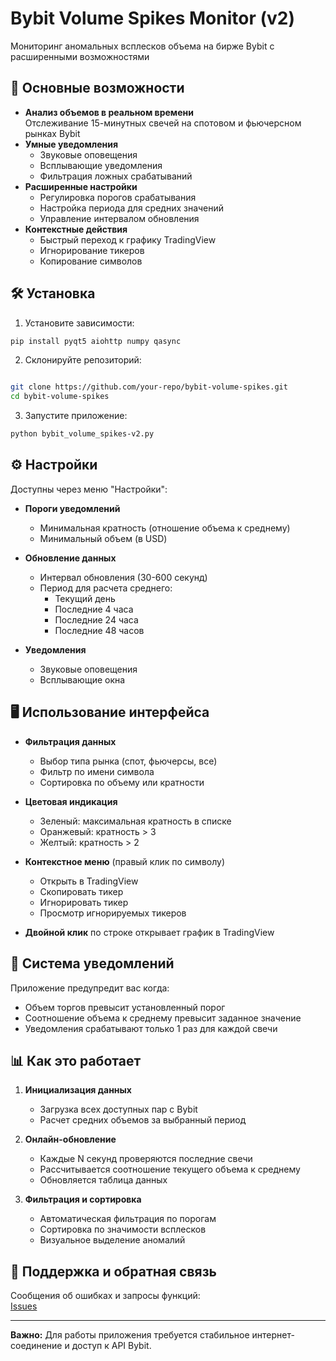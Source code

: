 # Bybit Volume Spikes Monitor (v2)

Мониторинг аномальных всплесков объема на бирже Bybit с расширенными возможностями


## 🚀 Основные возможности

- **Анализ объемов в реальном времени**  
  Отслеживание 15-минутных свечей на спотовом и фьючерсном рынках Bybit
- **Умные уведомления**
  - Звуковые оповещения
  - Всплывающие уведомления
  - Фильтрация ложных срабатываний
- **Расширенные настройки**
  - Регулировка порогов срабатывания
  - Настройка периода для средних значений
  - Управление интервалом обновления
- **Контекстные действия**
  - Быстрый переход к графику TradingView
  - Игнорирование тикеров
  - Копирование символов

## 🛠 Установка

1. Установите зависимости:
```bash
pip install pyqt5 aiohttp numpy qasync
```

2. Склонируйте репозиторий:
```bash

git clone https://github.com/your-repo/bybit-volume-spikes.git
cd bybit-volume-spikes
```

3. Запустите приложение:
```bash
python bybit_volume_spikes-v2.py
```

## ⚙ Настройки

Доступны через меню "Настройки":
- **Пороги уведомлений**
  - Минимальная кратность (отношение объема к среднему)
  - Минимальный объем (в USD)
  
- **Обновление данных**
  - Интервал обновления (30-600 секунд)
  - Период для расчета среднего:
    - Текущий день
    - Последние 4 часа
    - Последние 24 часа
    - Последние 48 часов

- **Уведомления**
  - Звуковые оповещения
  - Всплывающие окна

## 🖥 Использование интерфейса

- **Фильтрация данных**
  - Выбор типа рынка (спот, фьючерсы, все)
  - Фильтр по имени символа
  - Сортировка по объему или кратности

- **Цветовая индикация**
  - Зеленый: максимальная кратность в списке
  - Оранжевый: кратность > 3
  - Желтый: кратность > 2

- **Контекстное меню** (правый клик по символу)
  - Открыть в TradingView
  - Скопировать тикер
  - Игнорировать тикер
  - Просмотр игнорируемых тикеров

- **Двойной клик** по строке открывает график в TradingView

## 🔔 Система уведомлений

Приложение предупредит вас когда:
- Объем торгов превысит установленный порог
- Соотношение объема к среднему превысит заданное значение
- Уведомления срабатывают только 1 раз для каждой свечи

## 📊 Как это работает

1. **Инициализация данных**
   - Загрузка всех доступных пар с Bybit
   - Расчет средних объемов за выбранный период

2. **Онлайн-обновление**
   - Каждые N секунд проверяются последние свечи
   - Рассчитывается соотношение текущего объема к среднему
   - Обновляется таблица данных

3. **Фильтрация и сортировка**
   - Автоматическая фильтрация по порогам
   - Сортировка по значимости всплесков
   - Визуальное выделение аномалий

## 🤝 Поддержка и обратная связь

Сообщения об ошибках и запросы функций:  
[Issues](https://github.com/your-repo/bybit-volume-spikes/issues)

---

**Важно:** Для работы приложения требуется стабильное интернет-соединение и доступ к API Bybit.


